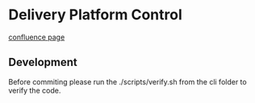 Delivery Platform Control
=========================

[confluence page](https://nuvalence.atlassian.net/wiki/spaces/~817937381/pages/986611713/Solutioning)


Development
-----------

Before commiting please run the ./scripts/verify.sh from the cli folder to verify the code.

